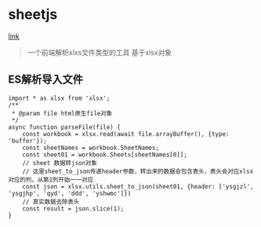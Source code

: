 # sheetjs
[link](https://sheetjs.com/)
> 一个前端解析xlxs文件类型的工具
> 基于xlsx对象

## ES解析导入文件
```JS
import * as xlsx from 'xlsx';
/**
 * @param file html原生file对象
 */
async function parseFile(file) {
    const workbook = xlsx.read(await file.arrayBuffer(), {type: 'buffer'});
    const sheetNames = workbook.SheetNames;
    const sheet01 = workbook.Sheets[sheetNames[0]];
    // sheet 数据转json对象
    // 这里sheet_to_json传递header参数，转出来的数据会包含表头，表头会对应xlsx对应的列，从第1列开始一一对应
    const json = xlsx.utils.sheet_to_json(sheet01, {header: ['ysgjzl', 'ysgjhp', 'qyd', 'ddd', 'yshwmc']})
    // 真实数据去除表头
    const result = json.slice(1);
}
```
